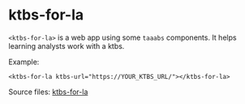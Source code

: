 # ktbs-for-la

`<ktbs-for-la>` is a web app using some `taaabs` components. It helps learning analysts work with a ktbs.

Example:

    <ktbs-for-la ktbs-url="https://YOUR_KTBS_URL/"></ktbs-for-la>

Source files: <a href="https://github.com/TaaabsElements/ktbs-for-la" target="_blank">ktbs-for-la</a>
